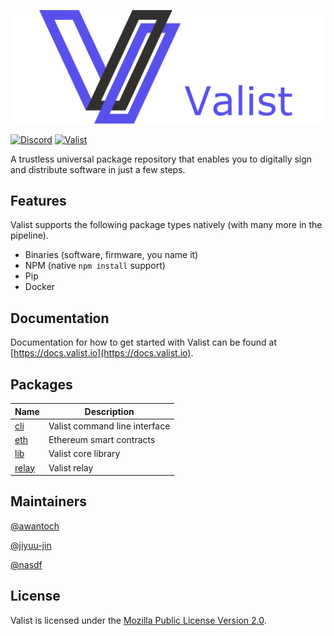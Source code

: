 [![Logo](./docs/img/Logo.png)](https://valist.io)

[![Discord](https://img.shields.io/discord/785535462311591976)](https://discord.com/channels/785535462311591976)
[![Valist](https://img.shields.io/badge/valist-published-blue)](https://app.valist.io/valist)

A trustless universal package repository that enables you to digitally sign and distribute software in just a few steps.

## Features

Valist supports the following package types natively (with many more in the pipeline).

* Binaries (software, firmware, you name it)
* NPM (native `npm install` support)
* Pip
* Docker

## Documentation

Documentation for how to get started with Valist can be found at [https://docs.valist.io](https://docs.valist.io).

## Packages

| Name | Description |
| ---- | ----------- |
| [cli](./cli) | Valist command line interface |
| [eth](./eth) | Ethereum smart contracts |
| [lib](./lib) | Valist core library |
| [relay](./relay) | Valist relay |

## Maintainers

[@awantoch](https://github.com/awantoch)

[@jiyuu-jin](https://github.com/jiyuu-jin)

[@nasdf](https://github.com/nasdf)

## License

Valist is licensed under the [Mozilla Public License Version 2.0](https://www.mozilla.org/en-US/MPL/2.0/).
